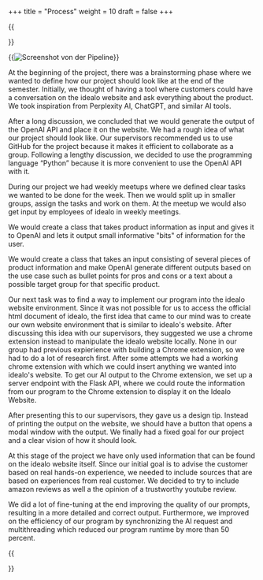 +++
title = "Process"
weight = 10
draft = false
+++

{{<section title="Process">}}

{{<image src="pipeline.jpg" alt="Screenshot von der Pipeline" caption="Pipeline of data processing.">}}

At the beginning of the project, there was a brainstorming phase where we wanted to define how our project should look like at the end of the semester. Initially, we thought of having a tool where customers could have a conversation on the idealo website and ask everything about the product. We took inspiration from Perplexity AI, ChatGPT, and similar AI tools. 

After a long discussion, we concluded that we would generate the output of the OpenAI API and place it on the website. We had a rough idea of what our project should look like. Our supervisors recommended us to use GitHub for the project because it makes it efficient to collaborate as a group. Following a lengthy discussion, we decided to use the programming language “Python” because it is more convenient to use the OpenAI API with it. 
 
During our project we had weekly meetups where we defined clear tasks we wanted to be done for the week. Then we would split up in smaller groups, assign the tasks and work on them. At the meetup we would also get input by employees of idealo in weekly meetings. 

We would create a class that takes product information as input and gives it to OpenAI and lets it output small informative "bits" of information for the user.

We would create a class that takes an input consisting of several pieces of product information and make OpenAI generate different outputs based on the use case such as bullet points for pros and cons or a text about a possible target group for that specific product. 

Our next task was to find a way to implement our program into the idealo website environment. Since it was not possible for us to access the official html document of idealo, the first idea that came to our mind was to create our own website environment that is similar to idealo's website. After discussing this idea with our supervisors, they suggested we use a chrome extension instead to manipulate the idealo website locally. None in our group had previous expierience with building a Chrome extension, so we had to do a lot of research first. After some attempts we had a working chrome extension with which we could insert anything we wanted into idealo's website. 
To get our AI output to the Chrome extension, we set up a server endpoint with the Flask API, where we could route the information from our program to the Chrome extension to display it on the Idealo Website. 

After presenting this to our supervisors, they gave us a design tip. Instead of printing the output on the website, we should have a button that opens a modal window with the output. We finally had a fixed goal for our project and a clear vision of how it should look.

At this stage of the project we have only used information that can be found on the idealo website itself. Since our initial goal is to advise the customer based on real hands-on experience, we needed to include sources that are based on experiences from real customer. We decided to try to include amazon reviews as well a the opinion of a trustworthy youtube review. 

We did a lot of fine-tuning at the end improving the quality of our prompts, resulting in a more detailed and correct output. Furthermore, we improved on the efficiency of our program by synchronizing the AI request and multithreading which reduced our program runtime by more than 50 percent.

{{</section>}}
